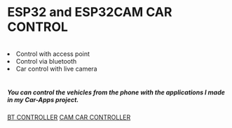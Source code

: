 <h1>ESP32 and ESP32CAM CAR CONTROL</h1>
<br>
<li>Control with access point</li>
<li>Control via bluetooth</li>
<li>Car control with live camera</li>
<br>
<h5>You can control the vehicles from the phone with the applications I made in my Car-Apps project.</h5>
 <a href="https://github.com/olcaykoyuturk/esp32-bt-controller-apk">BT CONTROLLER</a>
 <a href="https://github.com/olcaykoyuturk/esp32cam-controller-apk">CAM CAR CONTROLLER</a>
